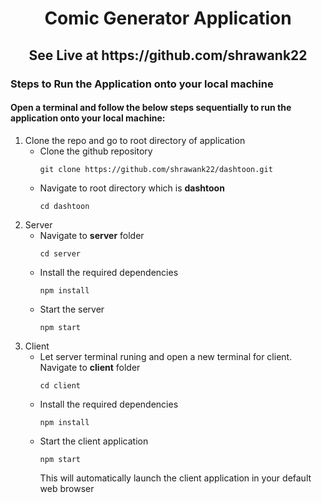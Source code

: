 <p align="center">
 <h1 style="text-align:center;">Comic Generator Application</h1>
 <h2 style="text-align:center;">See Live at https://github.com/shrawank22</h2>
</p>

### Steps to Run the Application onto your local machine

#### Open a terminal and follow the below steps sequentially to run the application onto your local machine:

1. Clone the repo and go to root directory of application
    - Clone the github repository
        ```
        git clone https://github.com/shrawank22/dashtoon.git
        ```
    - Navigate to root directory which is <strong>dashtoon</strong> 
        ```
        cd dashtoon
        ``` 
2. Server
    - Navigate to <strong>server</strong> folder
        ```
        cd server
        ```
    - Install the required dependencies
        ```
        npm install
        ```
    - Start the server
        ```
        npm start
        ```
3. Client 
    - Let server terminal runing and open a new terminal for client. Navigate to <strong>client</strong> folder
        ```
        cd client
        ```
    - Install the required dependencies
        ```
        npm install
        ```
    - Start the client application
        ```
        npm start
        ```
        This will automatically launch the client application in your default web browser
